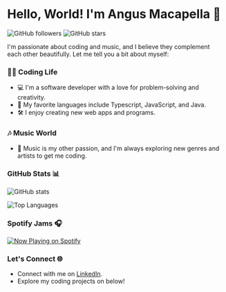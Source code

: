 
# Hello, World! I'm Angus Macapella 👋

![GitHub followers](https://img.shields.io/github/followers/AMACAFELLA?label=Follow&style=social)
![GitHub stars](https://img.shields.io/github/stars/AMACAFELLA?label=Stars&style=social)

I'm passionate about coding and music, and I believe they complement each other beautifully. Let me tell you a bit about myself:

### 👨‍💻 Coding Life

- 💻 I'm a software developer with a love for problem-solving and creativity.
- 🚀 My favorite languages include Typescript, JavaScript, and Java.
- 🛠️ I enjoy creating new web apps and programs.

### 🎶 Music World

- 🎵 Music is my other passion, and I'm always exploring new genres and artists to get me coding.

### GitHub Stats 📊

![GitHub stats](https://github-readme-stats.vercel.app/api?username=AMACAFELLA&show_icons=true&theme=default)

![Top Languages](https://github-readme-stats.vercel.app/api/top-langs/?username=AMACAFELLA&layout=compact&theme=default)

### Spotify Jams 🎧

[![Now Playing on Spotify](https://spotify-github-profile.vercel.app/api/view?uid=angus.macapella1&cover_image=false&theme=default&show_offline=false&background_color=121212&interchange=false&bar_color=53b14f&bar_color_cover=true)](https://github.com/kittinan/spotify-github-profile)

### Let's Connect 🌐

- Connect with me on [LinkedIn](https://www.linkedin.com/in/angus-macapella).
- Explore my coding projects on below!
